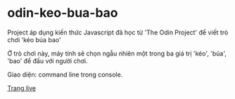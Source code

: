 # odin-keo-bua-bao

Project áp dụng kiến thức Javascript đã học từ 'The Odin Project' để viết trò chơi 'kéo búa bao'

Ở trò chơi này, máy tính sẽ chọn ngẫu nhiên một trong ba giá trị 'kéo', 'búa', 'bao' để đấu với người chơi.

Giao diện: command line trong console.

[Trang live](https://caominhtu.github.io/odin-keo-bua-bao/)